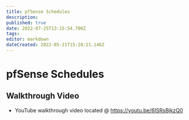 ```yaml
---
title: pfSense Schedules
description: 
published: true
date: 2022-07-25T13:15:54.706Z
tags: 
editor: markdown
dateCreated: 2022-05-21T15:28:21.146Z
---
```

# pfSense Schedules
## Walkthrough Video
 - YouTube walkthrough video located @ https://youtu.be/6ISRsBjkzQ0